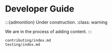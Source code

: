 # Developer Guide

:::{admonition} Under construction.
:class: warning

We are in the process of adding content.
:::

```{toctree}
contributing/index.md
testing/index.md
```
